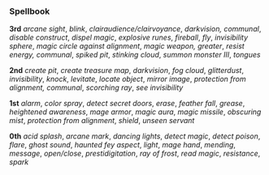 ### **Spellbook**

**3rd**
*arcane sight*,
*blink*,
*clairaudience/clairvoyance*,
*darkvision, communal*,
*disable construct*,
*dispel magic*,
*explosive runes*,
*fireball*,
*fly*,
*invisibility sphere*,
*magic circle against alignment*,
*magic weapon, greater*,
*resist energy, communal*,
*spiked pit*,
*stinking cloud*,
*summon monster III*,
*tongues*

**2nd**
*create pit*,
*create treasure map*,
*darkvision*,
*fog cloud*,
*glitterdust*,
*invisibility*,
*knock*,
*levitate*,
*locate object*,
*mirror image*,
*protection from alignment, communal*,
*scorching ray*,
*see invisibility*

**1st**
*alarm*,
*color spray*,
*detect secret doors*,
*erase*,
*feather fall*,
*grease*,
*heightened awareness*,
*mage armor*,
*magic aura*,
*magic missile*,
*obscuring mist*,
*protection from alignment*,
*shield*,
*unseen servant*

**0th**
*acid splash*,
*arcane mark*,
*dancing lights*,
*detect magic*,
*detect poison*,
*flare*,
*ghost sound*,
*haunted fey aspect*,
*light*,
*mage hand*,
*mending*,
*message*,
*open/close*,
*prestidigitation*,
*ray of frost*,
*read magic*,
*resistance*,
*spark*